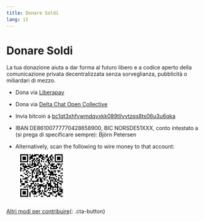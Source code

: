 ```yaml
---
title: Donare Soldi
lang: it
---
```


# Donare Soldi

La tua donazione aiuta a dar forma al futuro libero e a codice aperto della comunicazione privata decentralizzata
senza sorveglianza, pubblicità o miliardari di mezzo.

- Dona via [Liberapay](https://liberapay.com/delta.chat/)

- Dona via [Delta Chat Open Collective](https://opencollective.com/delta-chat/donate)

- Invia bitcoin a [bc1qt3xhfvwmdqvxkk089tllvvtzqs8ts06u3u6qka](bitcoin:bc1qt3xhfvwmdqvxkk089tllvvtzqs8ts06u3u6qka)

- IBAN DE86100777770428658900, BIC NORSDE51XXX, conto intestato a (si prega di specificare sempre): Björn Petersen

- Alternatively, scan the following to wire money to that account:  
  ![Scan to wire money](../assets/donate-via-epc-qr.png)

[Altri modi per contribuire](contribuire){: .cta-button}
